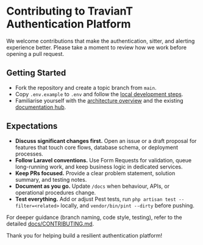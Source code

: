 # Contributing to TravianT Authentication Platform

We welcome contributions that make the authentication, sitter, and alerting experience better. Please take a moment to review how we work before opening a pull request.

## Getting Started

- Fork the repository and create a topic branch from `main`.
- Copy `.env.example` to `.env` and follow the [local development steps](README.md#local-development).
- Familiarise yourself with the [architecture overview](README.md#architecture) and the existing [documentation hub](docs/README.md).

## Expectations

- **Discuss significant changes first.** Open an issue or a draft proposal for features that touch core flows, database schema, or deployment processes.
- **Follow Laravel conventions.** Use Form Requests for validation, queue long-running work, and keep business logic in dedicated services.
- **Keep PRs focused.** Provide a clear problem statement, solution summary, and testing notes.
- **Document as you go.** Update `/docs` when behaviour, APIs, or operational procedures change.
- **Test everything.** Add or adjust Pest tests, run `php artisan test --filter=<related>` locally, and `vendor/bin/pint --dirty` before pushing.

For deeper guidance (branch naming, code style, testing), refer to the detailed [docs/CONTRIBUTING.md](docs/CONTRIBUTING.md).

Thank you for helping build a resilient authentication platform!
